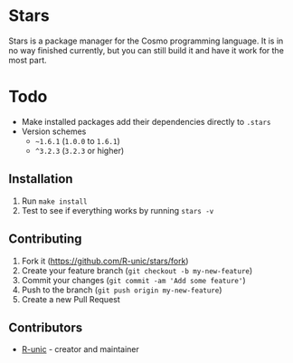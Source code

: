 # Stars

Stars is a package manager for the Cosmo programming language. It is in no way finished currently, but you can still build it and have it work for the most part.

# Todo

- Make installed packages add their dependencies directly to `.stars`
- Version schemes
  * `~1.6.1` (`1.0.0` to `1.6.1`)
  * `^3.2.3` (`3.2.3` or higher)

## Installation

1. Run `make install`
2. Test to see if everything works by running `stars -v`

## Contributing

1. Fork it (<https://github.com/R-unic/stars/fork>)
2. Create your feature branch (`git checkout -b my-new-feature`)
3. Commit your changes (`git commit -am 'Add some feature'`)
4. Push to the branch (`git push origin my-new-feature`)
5. Create a new Pull Request

## Contributors

- [R-unic](https://github.com/R-unic) - creator and maintainer
